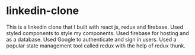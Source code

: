 # linkedin-clone
This is a linkedin clone that I built with react js, redux and firebase.
Used styled components to style my components.
Used firebase for hosting and as a database.
Used Google to authenticate and sign in users.
Used a popular state management tool called redux with the help of redux thunk.
